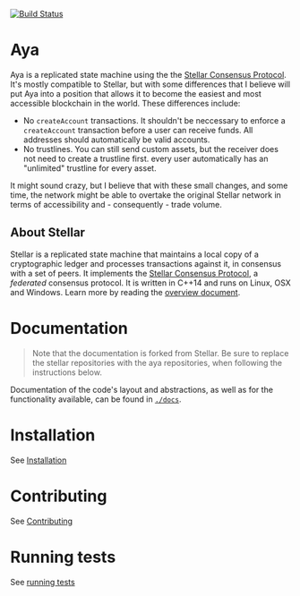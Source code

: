 [![Build Status](https://travis-ci.org/buhrmi/aya.svg?branch=master)](https://travis-ci.org/buhrmi/aya)

# Aya

Aya is a replicated state machine using the the [Stellar Consensus Protocol](https://github.com/stellar/stellar-core/blob/master/src/scp/readme.md). It's mostly compatible to Stellar, but with some differences that I believe will put Aya into a position that allows it to become the easiest and most accessible blockchain in the world. These differences include:

- No `createAccount` transactions. It shouldn't be neccessary to enforce a `createAccount` transaction before a user can receive funds. All addresses should automatically be valid accounts.
- No trustlines. You can still send custom assets, but the receiver does not need to create a trustline first. every user automatically has an "unlimited" trustline for every asset.

It might sound crazy, but I believe that with these small changes, and some time, the network might be able to overtake the original Stellar network in terms of accessibility and - consequently - trade volume.

## About Stellar

Stellar is a replicated state machine that maintains a local copy of a cryptographic ledger and processes transactions against it, in consensus with a set of peers.
It implements the [Stellar Consensus Protocol](https://github.com/stellar/stellar-core/blob/master/src/scp/readme.md), a _federated_ consensus protocol.
It is written in C++14 and runs on Linux, OSX and Windows.
Learn more by reading the [overview document](https://github.com/stellar/stellar-core/blob/master/docs/readme.md).


# Documentation

> Note that the documentation is forked from Stellar. Be sure to replace the stellar repositories with the aya repositories, when following the instructions below. 

Documentation of the code's layout and abstractions, as well as for the
functionality available, can be found in
[`./docs`](https://github.com/stellar/stellar-core/tree/master/docs).

# Installation

See [Installation](./INSTALL.md)

# Contributing

See [Contributing](./CONTRIBUTING.md)

# Running tests

See [running tests](./CONTRIBUTING.md#running-tests)
